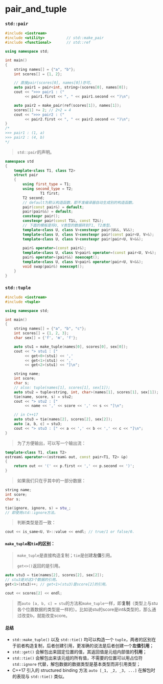 # pair_and_tuple

### `std::pair`

```c++
#include <iostream>
#include <utility>			// std::make_pair
#include <functional>		// std::ref

using namespace std;

int main()
{
    string names[] = {"a", "b"};
    int scores[] = {1, 2};

    // 直接pair(scores[0], names[0])亦可。
    auto pair1 = pair<int, string>(scores[0], names[0]);
    cout << ">>> pair1 : ("
         << pair1.first << ", " << pair1.second << ")\n";

    auto pair2 = make_pair(ref(scores[1]), names[1]);
    scores[1] += 2; // 2+2 = 4
    cout << ">>> pair2 : ("
         << pair2.first << ", " << pair2.second << ")\n";
}
/*
>>> pair1 : (1, a)
>>> pair2 : (4, b)
*/
```

> `std::pair`的声明。

```c++
namespace std
{
    template<class T1, class T2>
    struct pair
    {
        using first_type = T1;
        using second_type = T2;
				T1 first;
        T2 second;
        // default为默认构造函数，即不准编译器自动生成别的构造函数。
        pair(const pair&) = default;
        pair(pair&&) = default;
        constexpr pair();
        constexpr pair(const T1&, const T2&);
        // 下面的模板是将U, V类型的数据砖到T1, T2类型。
        template<class U, class V>constexpr pair(U&&, V&&);
        template<class U, class V>constexpr pair(const pair<U, V>&);
        template<class U, class V>constexpr pair(pair<U, V>&&);
        
        pair& operator=(const pair&);
        template<class U, class V>pair& operator=(const pair<U, V>&);
		pair& operator=(pair&&) noexcept();
        template<class U, class V>pair& operator(pair<U, V>&&);
        void swap(pair&) noexcept();
    }
}
```

### `std::tuple`

```c++
#include <iostream>
#include <tuple>

using namespace std;

int main()
{
    string names[] = {"a", "b", "c"};
    int scores[] = {1, 2, 3};
    char sex[] = {'f', 'm', 'f'};

    auto stu1 = make_tuple(names[0], scores[0], sex[0]);
    cout << "> stu1 : ["
         << get<0>(stu1) << ','
         << get<1>(stu1) << ','
         << get<2>(stu1) << "]\n";

    string name;
    int score;
    char s;
    // also: tuple(names[1], scores[1], sex[1]);
    auto stu2 = tuple<string, int, char>(names[1], scores[1], sex[1]);
    tie(name, score, s) = stu2;
    cout << "> stu2 : ["
         << name << ',' << score << ',' << s << "]\n";

    // in C++17
    auto stu3 = tie(names[2], scores[2], sex[2]);
    auto [a, b, c] = stu3;
    cout << "> stu3 : [" << a << ',' << b << ',' << c << "]\n";
}
```

> 为了方便输出，可以写一个输出流：

```c++
template<class T1, class T2>
ostream& operator<<(ostream& out, const pair<T1, T2> &p)
{
    return out << '(' << p.first << ',' << p.second << ')';
}
```

> 如果我们只在乎其中的一部分数据：

```c++
string name;
int score;
char s;

tie(ignore, ignore, s) = stu_;
// 即使用std::ignore方法。
```

> 判断类型是否一致：

```c++
cout << is_same<U, V>::value << endl; // true/1 or false/0.
```

#### `make_tuple`和`tie`的区别：

> `make_tuple`是直接构造复制；`tie`是创建**左值**引用。
>
> `get<>()`返回的是引用。

```c++
auto stu3 = tie(names[2], scores[2], sex[2]);
// stu3是对这3个数据的引用。
get<1>(stu3)++; // get<1>(stu3)是score[2]的引用。

cout << scores[2] << endl;
```

> 而`auto [a, b, c] = stu`的方法和`make_tuple`一样，即**复制**（类型上与stu各个位置数据的类型是一样的）。比如说stu的score是int&类型的，那么通过改变b，就能改变score。

#### 总结

- `std::make_tuple()` 以及 `std::tie()` 均可以构造一个 `tuple`，两者的区别在于前者构造复制，后者创建引用，更准确的说法是后者创建一个**左值引用**；
- `std::get()` 会解包出来固定位置的值，其返回值是元组内部值的**引用**；
- `std::tie()` 会解包出来该元组的所有值，不需要的位置可以用占位符 `std::ignore` 代替，解包数据的数据类型是基本类型而非引用类型；
- C++17 引入的 structured binding 方法 `auto [_1, _2, _3, ...]` 在解包时的表现与 `std::tie()` 类似。
